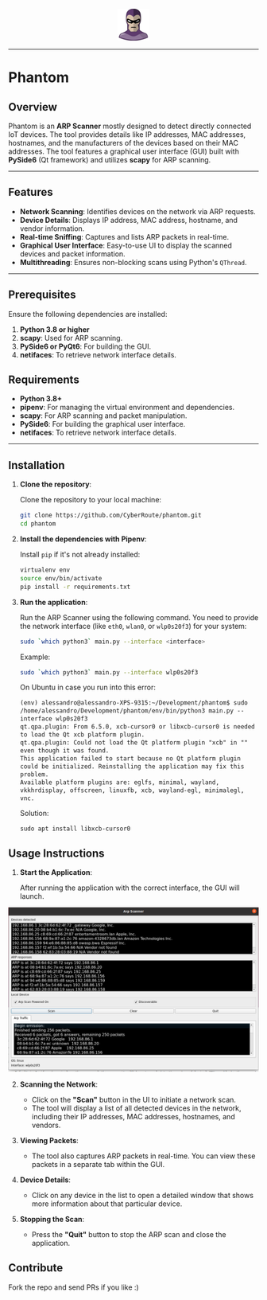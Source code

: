 <p align="center">
  <img alt="Phantom" src="https://raw.githubusercontent.com/CyberRoute/phantom/main/images/phantom_logo.png"/>
  <p align="center">
  </p>
</p>

---

# Phantom

## Overview
Phantom is an **ARP Scanner** mostly designed to detect directly connected IoT devices. The tool provides details like IP addresses, MAC addresses, hostnames, and the manufacturers of the devices based on their MAC addresses.
The tool features a graphical user interface (GUI) built with **PySide6** (Qt framework) and utilizes **scapy** for ARP scanning.

---

## Features
- **Network Scanning**: Identifies devices on the network via ARP requests.
- **Device Details**: Displays IP address, MAC address, hostname, and vendor information.
- **Real-time Sniffing**: Captures and lists ARP packets in real-time.
- **Graphical User Interface**: Easy-to-use UI to display the scanned devices and packet information.
- **Multithreading**: Ensures non-blocking scans using Python's `QThread`.

---

## Prerequisites

Ensure the following dependencies are installed:

1. **Python 3.8 or higher**
2. **scapy**: Used for ARP scanning.
3. **PySide6 or PyQt6**: For building the GUI.
4. **netifaces**: To retrieve network interface details.

## Requirements

- **Python 3.8+**
- **pipenv**: For managing the virtual environment and dependencies.
- **scapy**: For ARP scanning and packet manipulation.
- **PySide6**: For building the graphical user interface.
- **netifaces**: To retrieve network interface details.

---

## Installation

1. **Clone the repository**:

    Clone the repository to your local machine:

    ```bash
    git clone https://github.com/CyberRoute/phantom.git
    cd phantom
    ```

2. **Install the dependencies with Pipenv**:

    Install `pip` if it's not already installed:

    ```bash
    virtualenv env
    source env/bin/activate
    pip install -r requirements.txt
    ```

3. **Run the application**:

    Run the ARP Scanner using the following command. You need to provide the network interface (like `eth0`, `wlan0`, or `wlp0s20f3`) for your system:

    ```bash
    sudo `which python3` main.py --interface <interface>
    ```

    Example:
    ```bash
    sudo `which python3` main.py --interface wlp0s20f3
    ```

    On Ubuntu in case you run into this error:
    ```
    (env) alessandro@alessandro-XPS-9315:~/Development/phantom$ sudo /home/alessandro/Development/phantom/env/bin/python3 main.py --interface wlp0s20f3
    qt.qpa.plugin: From 6.5.0, xcb-cursor0 or libxcb-cursor0 is needed to load the Qt xcb platform plugin.
    qt.qpa.plugin: Could not load the Qt platform plugin "xcb" in "" even though it was found.
    This application failed to start because no Qt platform plugin could be initialized. Reinstalling the application may fix this problem.
    Available platform plugins are: eglfs, minimal, wayland, vkkhrdisplay, offscreen, linuxfb, xcb, wayland-egl, minimalegl, vnc.
    ```
    Solution:
    ```
    sudo apt install libxcb-cursor0
    ```

## Usage Instructions

1. **Start the Application**:

    After running the application with the correct interface, the GUI will launch.

<div align="center">
    <img src="/images/phantom.png" width="800px"</img>
</div>

2. **Scanning the Network**:

    - Click on the **"Scan"** button in the UI to initiate a network scan.
    - The tool will display a list of all detected devices in the network, including their IP addresses, MAC addresses, hostnames, and vendors.

3. **Viewing Packets**:

    - The tool also captures ARP packets in real-time. You can view these packets in a separate tab within the GUI.

4. **Device Details**:

    - Click on any device in the list to open a detailed window that shows more information about that particular device.

5. **Stopping the Scan**:

    - Press the **"Quit"** button to stop the ARP scan and close the application.

## Contribute
Fork the repo and send PRs if you like :)


